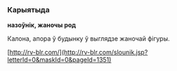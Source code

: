 ### Карыятыда
**назоўнік, жаночы род**

Калона, апора ў будынку ў выглядзе жаночай фігуры.

<a rel="author">[http://rv-blr.com/](http://rv-blr.com/slounik.jsp?letterId=0&maskId=0&pageId=1351)</a>
